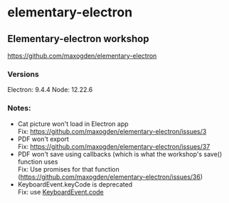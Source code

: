 # elementary-electron

## Elementary-electron workshop
https://github.com/maxogden/elementary-electron

### Versions
Electron: 9.4.4
Node: 12.22.6

### Notes:
- Cat picture won't load in Electron app <br>
Fix: https://github.com/maxogden/elementary-electron/issues/3
- PDF won't export <br>
Fix: https://github.com/maxogden/elementary-electron/issues/37
- PDF won't save using callbacks (which is what the workshop's save() function uses <br>
Fix: Use promises for that function (https://github.com/maxogden/elementary-electron/issues/36)
- KeyboardEvent.keyCode is deprecated <br>
Fix: use [KeyboardEvent.code](https://developer.mozilla.org/en-US/docs/Web/API/KeyboardEvent/code/code_values)
